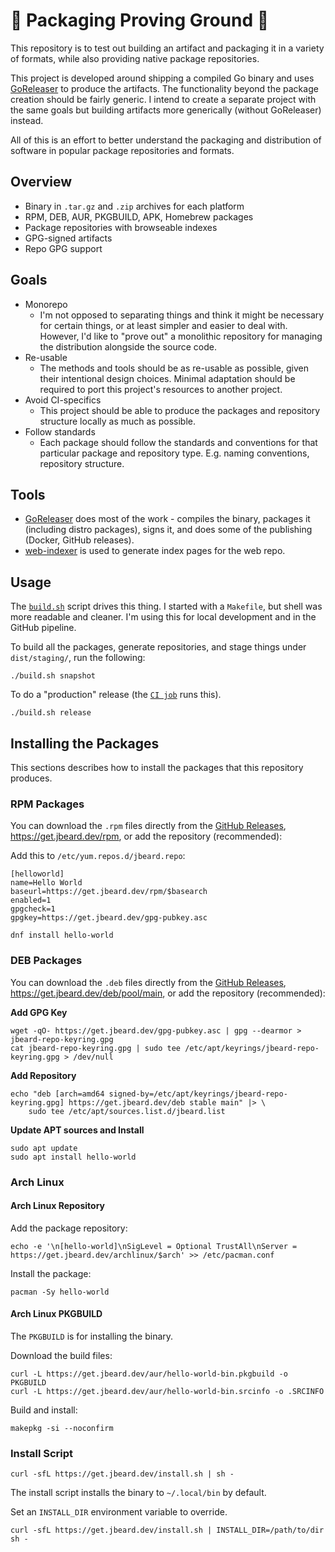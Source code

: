 # 🚧 Packaging Proving Ground 🚧

This repository is to test out building an artifact and
packaging it in a variety of formats, while also providing native package
repositories.

This project is developed around shipping a compiled Go binary and uses
[GoReleaser](https://goreleaser.com/) to produce the artifacts. The
functionality beyond the package creation should be fairly generic. I intend to
create a separate project with the same goals but building artifacts more
generically (without GoReleaser) instead.

All of this is an effort to better understand the packaging and distribution of
software in popular package repositories and formats.

## Overview

* Binary in `.tar.gz` and `.zip` archives for each platform
* RPM, DEB, AUR, PKGBUILD, APK, Homebrew packages
* Package repositories with browseable indexes
* GPG-signed artifacts
* Repo GPG support

## Goals

* Monorepo
    * I'm not opposed to separating things and think it might be necessary for
      certain things, or at least simpler and easier to deal with. However, I'd
      like to "prove out" a monolithic repository for managing the distribution
      alongside the source code.
* Re-usable
    * The methods and tools should be as re-usable as possible, given their
      intentional design choices. Minimal adaptation should be required to port
      this project's resources to another project.
* Avoid CI-specifics
    * This project should be able to produce the packages and repository
      structure locally as much as possible.
* Follow standards
    * Each package should follow the standards and conventions for that
      particular package and repository type. E.g. naming conventions,
      repository structure.

## Tools

* [GoReleaser](https://goreleaser.com/) does most of the work - compiles the
  binary, packages it (including distro packages), signs it, and does some of
  the publishing (Docker, GitHub releases).
* [web-indexer](https://github.com/joshbeard/web-indexer) is used to generate
  index pages for the web repo.

## Usage

The [`build.sh`](build.sh) script drives this thing. I started with a
`Makefile`, but shell was more readable and cleaner. I'm using this for local
development and in the GitHub pipeline.

To build all the packages, generate repositories, and stage things under
`dist/staging/`, run the following:

```shell
./build.sh snapshot
```

To do a "production" release (the [`CI job`](.github/workflows/ci.yml) runs
this).

```shell
./build.sh release
```

## Installing the Packages

This sections describes how to install the packages that this repository
produces.

### RPM Packages

You can download the `.rpm` files directly from the
[GitHub Releases](https://github.com/joshbeard/testing-packaging/releases),
<https://get.jbeard.dev/rpm>, or add the repository (recommended):

Add this to `/etc/yum.repos.d/jbeard.repo`:

```plain
[helloworld]
name=Hello World
baseurl=https://get.jbeard.dev/rpm/$basearch
enabled=1
gpgcheck=1
gpgkey=https://get.jbeard.dev/gpg-pubkey.asc
```

```shell
dnf install hello-world
```

### DEB Packages

You can download the `.deb` files directly from the
[GitHub Releases](https://github.com/joshbeard/testing-packaging/releases),
<https://get.jbeard.dev/deb/pool/main>, or add the repository (recommended):

__Add GPG Key__

```shell
wget -qO- https://get.jbeard.dev/gpg-pubkey.asc | gpg --dearmor > jbeard-repo-keyring.gpg
cat jbeard-repo-keyring.gpg | sudo tee /etc/apt/keyrings/jbeard-repo-keyring.gpg > /dev/null
```

__Add Repository__

```shell
echo "deb [arch=amd64 signed-by=/etc/apt/keyrings/jbeard-repo-keyring.gpg] https://get.jbeard.dev/deb stable main" |> \
    sudo tee /etc/apt/sources.list.d/jbeard.list
```

__Update APT sources and Install__

```shell
sudo apt update
sudo apt install hello-world
```

### Arch Linux

#### Arch Linux Repository

Add the package repository:

```shell
echo -e '\n[hello-world]\nSigLevel = Optional TrustAll\nServer = https://get.jbeard.dev/archlinux/$arch' >> /etc/pacman.conf
```

Install the package:

```shell
pacman -Sy hello-world
```

#### Arch Linux PKGBUILD

The `PKGBUILD` is for installing the binary.

Download the build files:

```shell
curl -L https://get.jbeard.dev/aur/hello-world-bin.pkgbuild -o PKGBUILD
curl -L https://get.jbeard.dev/aur/hello-world-bin.srcinfo -o .SRCINFO
```

Build and install:

```shell
makepkg -si --noconfirm
```

### Install Script

```shell
curl -sfL https://get.jbeard.dev/install.sh | sh -
```

The install script installs the binary to `~/.local/bin` by default.

Set an `INSTALL_DIR` environment variable to override.

```shell
curl -sfL https://get.jbeard.dev/install.sh | INSTALL_DIR=/path/to/dir sh -
```

